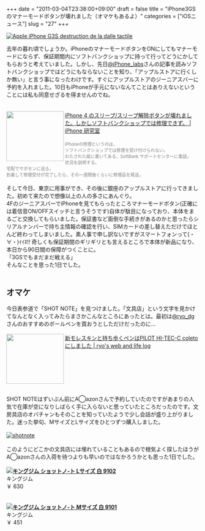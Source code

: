 +++
date = "2011-03-04T23:38:00+09:00"
draft = false
title = "iPhone3GSのマナーモードボタンが壊れました（オマケもあるよ）"
categories = ["iOSニュース"]
slug = "27"
+++

<a href="http://www.flickr.com/photos/9887700@N08/4153993295/" title="Apple iPhone G3S destruction de la dalle tactile by photogestion, on Flickr" target="_blank"><img class="flickr_photo" src="http://farm3.static.flickr.com/2656/4153993295_2305c6911e_z.jpg" alt="Apple iPhone G3S destruction de la dalle tactile" /></a>

去年の暮れ頃でしょうか。iPhoneのマナーモードボタンをONにしてもマナーモードにならず、保証期間内にソフトバンクショップに持って行ってどうにかしてもらおうと考えていました。しかし、先日<a href="http://www.twitter.com/iPhone_labs">@iPhone_labs</a>さんの記事を読みソフトバンクショップではどうにもならないことを知り、「アップルストアに行くしか無い」と言う事になったわけです。すぐにアップルストアのジーニアスバーに予約を入れました。10日もiPhoneが手元にないなんてことはありえないということには私も同意せざるを得ませんのでね。<br />
<a name="more"></a><br />
<br />
<a href="http://iphone-lab.net/archives/129382" rel="nofollow" target="_blank"><img align="left" alt="" border="0" class="alignleft" height="130" src="http://capture.heartrails.com/150x130/shadow?http://iphone-lab.net/archives/129382" width="150" /></a><a href="http://iphone-lab.net/archives/129382" rel="nofollow" target="_blank">iPhone 4 のスリープ/スリープ解除ボタンが壊れました。しかしソフトバンクショップでは修理できず。 | iPhone 研究室</a><a href="http://b.hatena.ne.jp/entry/http://iphone-lab.net/archives/129382" rel="nofollow" target="_blank"><img alt="" border="0" src="http://b.hatena.ne.jp/entry/image/http://iphone-lab.net/archives/129382" /></a><br />
<br />
<span style="color: grey; font-size: 80%;">iPhoneの修理というのは、<br />
ソフトバンクショップでは修理を受け付けられない。<br />
わたされた紙に書いてある、SoftBank サポートセンターに電話。<br />
状況を説明する。<br />
宅配でサポセンに送る。<br />
到着して修理受付が完了したら、その一週間後くらいに修理品を発送。</span><br />
<br />
そして今日、東京に用事ができ、その後に銀座のアップルストアに行ってきました。初めて来たので想像以上の人の多さにあんぐり。<br />
4FのジーニアスバーでiPhoneを見てもらったところマナーモードボタン(正確には着信音ON/OFFスイッチと言うそうです)自体が駄目になっており、本体をまるごと交換してもらいました。保証書など面倒な手続きがあるのかと思ったらシリアルナンバーで持ち主情報の確認を行い、SIMカードの差し替えただけでほとんど終わってしまいました。素人事で申し訳ないですがスマートフォンって(・∀・)ｲｲﾈ!! 奇しくも保証期間のギリギリとも言えるところで本体が新品になり、本日から90日間の保障がつくことに。<br />
「3GSでもまだまだ戦える」<br />
そんなことを思った1日でした。<br />
<br />
<h2>オマケ</h2>今日表参道で「SHOT NOTE」を見つけました。「文具店」という文字を見かけてなんとなく入ってみたらまさかこんなところにあったとは。最初は<a href="http://www.twitter.com/ryo_dg">@ryo_dg</a>さんのおすすめのボールペンを買おうとしただけだったのに... <br />
<br />
<a href="http://ryosblog.net/6504" rel="nofollow" target="_blank"><img align="left" alt="" border="0" class="alignleft" height="130" src="http://capture.heartrails.com/150x130/shadow?http://ryosblog.net/6504" width="150" /></a><a href="http://ryosblog.net/6504" rel="nofollow" target="_blank">新モレスキンと持ち歩くペンはPILOT HI-TEC-C coletoにしました | ryo's web and life log</a><a href="http://b.hatena.ne.jp/entry/http://ryosblog.net/6504" rel="nofollow" target="_blank"><img alt="" border="0" src="http://b.hatena.ne.jp/entry/image/http://ryosblog.net/6504" /></a><br />
<br />
<span style="color: grey; font-size: 80%;"></span><br />
<br />
<strong></strong><br />
<br />
<br />
<br />
SHOT NOTEはずいぶん前にA◯azonさんで予約していたのですがあまりの人気で在庫が空になりしばらく手に入らないと思っていたところだったのです。文房具店のオバチャンもそのことを知っていたようで少し会話が盛り上がりました。迷った挙句、MサイズとLサイズをひとつずつ購入しました。<br />
<br />
<a href="http://www.flickr.com/photos/55447530@N06/5497090238/" rel="nofollow" target="_blank" title="shotnote by knkn.kenken, on Flickr"><img alt="shotnote" class="flickr_photo" src="http://farm6.static.flickr.com/5293/5497090238_cb2d958139.jpg" /></a><br />
<br />
このようにどこかの文具店には埋れていることもあるので根気よく探したほうがA◯azonさんの入荷を待つよりも早いのではなかろうかとも思った1日でした。<br />
<br />
<div><a href="http://www.amazon.co.jp/exec/obidos/ASIN/B004JF4P58/" rel="nofollow" target="_blank"><img src="http://ecx.images-amazon.com/images/I/31HQ1hAoH9L._SL160_AA115_.jpg" style="float: left;" /></a><strong><a href="http://www.amazon.co.jp/exec/obidos/ASIN/B004JF4P58/" rel="nofollow" target="_blank">キングジム ショットノ-ト Lサイズ 白 9102</a></strong><br />
キングジム<br />
￥ 630<br />
<br style="clear: both;" /></div><br />
<div><a href="http://www.amazon.co.jp/exec/obidos/ASIN/B004JF4P4Y/" rel="nofollow" target="_blank"><img src="http://ecx.images-amazon.com/images/I/41BPdcSesBL._SL160_AA115_.jpg" style="float: left;" /></a><strong><a href="http://www.amazon.co.jp/exec/obidos/ASIN/B004JF4P4Y/" rel="nofollow" target="_blank">キングジム ショットノ-ト Mサイズ 白 9101</a></strong><br />
キングジム<br />
￥ 451<br />
<br style="clear: both;" /></div><br />

